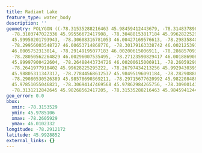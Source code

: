 ```yaml
---
title: Radiant Lake
feature_type: water_body
description: ''
geometry: POLYGON ((-78.31535288216463 45.98459412443679, -78.31483789803391 45.99127335724864,
  -78.3103747022336 45.99556672417908, -78.30488153817184 45.99628225295222, -78.30316492440242
  45.99950201793943, -78.30608316781053 46.00427169576613, -78.29835840584859 46.01023321481053,
  -78.29956003548727 46.00653714868776, -78.30179163338742 46.00212539162948, -78.29921671273375
  46.0005752313014, -78.29149195077183 46.00200615006911, -78.28685709359432 46.00200615006911,
  -78.28050562264829 46.00296007535495, -78.27123590829417 46.00188690825174, -78.26608606698593
  45.99997900422604, -78.26488443734726 46.00200615006911, -78.26059290292416 45.99974051159641,
  -78.2641977918402 45.99628225295222, -78.26797434213256 45.99294303952183, -78.27329584481713
  45.98805311347317, -78.27844568612537 45.98495196091184, -78.28290888192477 45.98650255890909,
  -78.29080530526389 45.98578690369211, -78.29715677620992 45.98220848882562, -78.30470987679553
  45.97851055046821, -78.30694147469568 45.97862984265756, -78.30900141121862 45.98125420579726,
  -78.3131212842645 45.98268562417205, -78.31535288216463 45.98459412443679))
geo_error: 0.0
bbox:
  xmin: -78.3153529
  ymin: 45.9785106
  xmax: -78.2605929
  ymax: 46.0102332
longitude: -78.2912172
latitude: 45.9928852
external_links: {}
---
```

